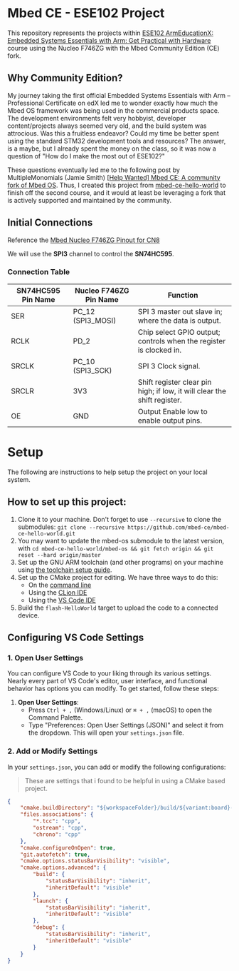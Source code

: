 # Mbed CE - ESE102 Project

This repository represents the projects within [ESE102 ArmEducationX: Embedded Systems Essentials with Arm: Get Practical with Hardware](https://www.edx.org/learn/embedded-systems/arm-education-embedded-systems-essentials-with-arm-get-practical-with-hardware) course using the Nucleo F746ZG with the Mbed Community Edition (CE) fork.

## Why Community Edition?

My journey taking the first official Embedded Systems Essentials with Arm – Professional Certificate on edX led me to wonder exactly how much the Mbed OS framework was being used in the commercial products space. The development environments felt very hobbyist, developer content/projects always seemed very old, and the build system was attrocious. Was this a fruitless endeavor? Could my time be better spent using the standard STM32 development tools and resources? The answer, is a maybe, but I already spent the money on the class, so it was now a question of "How do I make the most out of ESE102?"

These questions eventually led me to the following post by MultipleMonomials (Jamie Smith) [[Help Wanted] Mbed CE: A community fork of Mbed OS](https://forums.mbed.com/t/help-wanted-mbed-ce-a-community-fork-of-mbed-os/17998). Thus, I created this project from [mbed-ce-hello-world](https://github.com/mbed-ce/mbed-ce-hello-world) to finish off the second course, and it would at least be leveraging a fork that is actively supported and maintained by the community.

## Initial Connections

Reference the [Mbed Nucleo F746ZG Pinout for CN8](https://os.mbed.com/media/uploads/jeromecoutant/nucleo_f746zg_zio_left_2022_10_19_V6L6hlp.png)

We will use the **SPI3** channel to control the **SN74HC595**.

### Connection Table

| SN74HC595 Pin Name | Nucleo F746ZG Pin Name | Function |
| ------------------ | ---------------------- | -------- |
| SER               | PC_12 (SPI3_MOSI)     | SPI 3 master out slave in; where the data is output.     |
| RCLK              | PD_2                  | Chip select GPIO output; controls when the register is clocked in.      |
| SRCLK             | PC_10 (SPI3_SCK)     | SPI 3 Clock signal.     |
| SRCLR             | 3V3                   | Shift register clear pin high; if low, it will clear the shift register.     |
| OE                | GND                   | Output Enable low to enable output pins.      |

# Setup

The following are instructions to help setup the project on your local system.

## How to set up this project:

1. Clone it to your machine.  Don't forget to use `--recursive` to clone the submodules: `git clone --recursive https://github.com/mbed-ce/mbed-ce-hello-world.git`
2. You may want to update the mbed-os submodule to the latest version, with `cd mbed-ce-hello-world/mbed-os && git fetch origin && git reset --hard origin/master`
3. Set up the GNU ARM toolchain (and other programs) on your machine using [the toolchain setup guide](https://github.com/mbed-ce/mbed-os/wiki/Toolchain-Setup-Guide).
4. Set up the CMake project for editing.  We have three ways to do this:
    - On the [command line](https://github.com/mbed-ce/mbed-os/wiki/Project-Setup:-Command-Line)
    - Using the [CLion IDE](https://github.com/mbed-ce/mbed-os/wiki/Project-Setup:-CLion)
    - Using the [VS Code IDE](https://github.com/mbed-ce/mbed-os/wiki/Project-Setup:-VS-Code)
5. Build the `flash-HelloWorld` target to upload the code to a connected device.

## Configuring VS Code Settings

### 1. Open User Settings

You can configure VS Code to your liking through its various settings. Nearly every part of VS Code's editor, user interface, and functional behavior has options you can modify. To get started, follow these steps:

1. **Open User Settings**:
   - Press `Ctrl + ,` (Windows/Linux) or `⌘ + ,` (macOS) to open the Command Palette.
   - Type "Preferences: Open User Settings (JSON)" and select it from the dropdown. This will open your `settings.json` file.

### 2. Add or Modify Settings

In your `settings.json`, you can add or modify the following configurations:

> These are settings that i found to be helpful in using a CMake based project.

```json
{
    "cmake.buildDirectory": "${workspaceFolder}/build/${variant:board}-${variant:buildType}",
    "files.associations": {
        "*.tcc": "cpp",
        "ostream": "cpp",
        "chrono": "cpp"
    },
    "cmake.configureOnOpen": true,
    "git.autofetch": true,
    "cmake.options.statusBarVisibility": "visible",
    "cmake.options.advanced": {
        "build": {
            "statusBarVisibility": "inherit",
            "inheritDefault": "visible"
        },
        "launch": {
            "statusBarVisibility": "inherit",
            "inheritDefault": "visible"
        },
        "debug": {
            "statusBarVisibility": "inherit",
            "inheritDefault": "visible"
        }
    }
}
